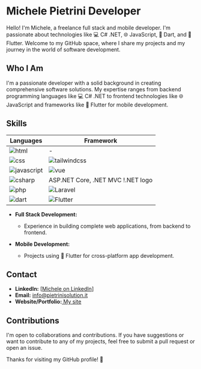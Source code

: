 # Michele Pietrini Developer

Hello! I'm Michele, a freelance full stack and mobile developer. I'm passionate about technologies like 💻 C# .NET, 🌐 JavaScript, 🎯 Dart, and 📱 Flutter. Welcome to my GitHub space, where I share my projects and my journey in the world of software development.

## Who I Am

I'm a passionate developer with a solid background in creating comprehensive software solutions. My expertise ranges from backend programming languages like 💻 C# .NET to frontend technologies like 🌐 JavaScript and frameworks like 📱 Flutter for mobile development.

## Skills 
| Languages | Framework |  
|---|---|
| ![html](https://cdn.jsdelivr.net/gh/devicons/devicon/icons/html5/html5-plain.svg) | - | 
| ![css](https://cdn.jsdelivr.net/gh/devicons/devicon/icons/css3/css3-original.svg) | ![tailwindcss](https://cdn.jsdelivr.net/gh/devicons/devicon/icons/tailwindcss/tailwindcss-original-wordmark.svg) |
| ![javascript](https://cdn.jsdelivr.net/gh/devicons/devicon/icons/javascript/javascript-plain.svg) | ![vue](https://cdn.jsdelivr.net/gh/devicons/devicon/icons/vuejs/vuejs-original-wordmark.svg) |
| ![csharp](https://cdn.jsdelivr.net/gh/devicons/devicon/icons/csharp/csharp-original.svg) | ASP.NET Core, .NET MVC !.NET logo|
| ![php](https://cdn.jsdelivr.net/gh/devicons/devicon/icons/php/php-plain.svg)| ![Laravel](https://cdn.jsdelivr.net/gh/devicons/devicon/icons/laravel/laravel-plain.svg) |  
| ![dart](https://cdn.jsdelivr.net/gh/devicons/devicon/icons/dart/dart-plain-wordmark.svg) | ![Flutter](https://cdn.jsdelivr.net/gh/devicons/devicon/icons/flutter/flutter-original.svg) |


- **Full Stack Development:**
  - Experience in building complete web applications, from backend to frontend.

- **Mobile Development:**
  - Projects using 📱 Flutter for cross-platform app development.


## Contact

- **LinkedIn:** [[Michele on LinkedIn](https://www.linkedin.com/in/michele-pietrini/)]
- **Email:** info@pietrinisolution.it
- **Website/Portfolio:**[ My site ](http://pietrinisolutions.it/)

## Contributions

I'm open to collaborations and contributions. If you have suggestions or want to contribute to any of my projects, feel free to submit a pull request or open an issue.

Thanks for visiting my GitHub profile! 🚀
